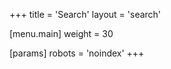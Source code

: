 +++
title = 'Search'
layout = 'search'

[menu.main]
  weight = 30

[params]
  robots = 'noindex'
+++
